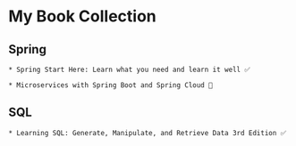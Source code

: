 # My Book Collection



## Spring
    * Spring Start Here: Learn what you need and learn it well ✅ 
    
    * Microservices with Spring Boot and Spring Cloud 🔄
    
## SQL
    * Learning SQL: Generate, Manipulate, and Retrieve Data 3rd Edition ✅ 
